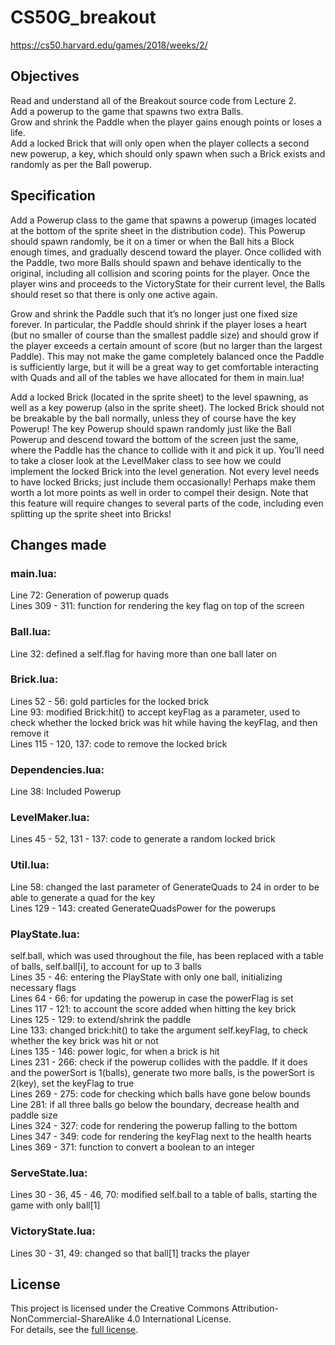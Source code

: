 # CS50G_breakout

<a href= "https://cs50.harvard.edu/games/2018/weeks/2/">https://cs50.harvard.edu/games/2018/weeks/2/</a>

## Objectives
Read and understand all of the Breakout source code from Lecture 2.<br>
Add a powerup to the game that spawns two extra Balls.<br>
Grow and shrink the Paddle when the player gains enough points or loses a life.<br>
Add a locked Brick that will only open when the player collects a second new powerup, a key, which should only spawn when such a Brick exists and randomly as per the Ball powerup.

## Specification
Add a Powerup class to the game that spawns a powerup (images located at the bottom of the sprite sheet in the distribution code). This Powerup should spawn randomly, be it on a timer or when the Ball hits a Block enough times, and gradually descend toward the player. Once collided with the Paddle, two more Balls should spawn and behave identically to the original, including all collision and scoring points for the player. Once the player wins and proceeds to the VictoryState for their current level, the Balls should reset so that there is only one active again.<br>

Grow and shrink the Paddle such that it’s no longer just one fixed size forever. In particular, the Paddle should shrink if the player loses a heart (but no smaller of course than the smallest paddle size) and should grow if the player exceeds a certain amount of score (but no larger than the largest Paddle). This may not make the game completely balanced once the Paddle is sufficiently large, but it will be a great way to get comfortable interacting with Quads and all of the tables we have allocated for them in main.lua!<br>

Add a locked Brick (located in the sprite sheet) to the level spawning, as well as a key powerup (also in the sprite sheet). The locked Brick should not be breakable by the ball normally, unless they of course have the key Powerup! The key Powerup should spawn randomly just like the Ball Powerup and descend toward the bottom of the screen just the same, where the Paddle has the chance to collide with it and pick it up. You’ll need to take a closer look at the LevelMaker class to see how we could implement the locked Brick into the level generation. Not every level needs to have locked Bricks; just include them occasionally! Perhaps make them worth a lot more points as well in order to compel their design. Note that this feature will require changes to several parts of the code, including even splitting up the sprite sheet into Bricks!



## Changes made

### main.lua:
Line 72: Generation of powerup quads<br>
Lines 309 - 311: function for rendering the key flag on top of the screen

### Ball.lua:
Line 32: defined a self.flag for having more than one ball later on

### Brick.lua:
Lines 52 - 56: gold particles for the locked brick<br>
Line 93: modified Brick:hit() to accept keyFlag as a parameter, used to check whether the locked brick was hit while having the keyFlag, and then remove it<br>
Lines 115 - 120, 137: code to remove the locked brick

### Dependencies.lua:
Line 38: Included Powerup

### LevelMaker.lua:
Lines 45 - 52, 131 - 137: code to generate a random locked brick

### Util.lua:
Line 58: changed the last parameter of GenerateQuads to 24 in order to be able to generate a quad for the key<br>
Lines 129 - 143: created GenerateQuadsPower for the powerups

### PlayState.lua:
self.ball, which was used throughout the file, has been replaced with a table of balls, self.ball[i], to account for up to 3 balls<br>
Lines 35 - 46: entering the PlayState with only one ball, initializing necessary flags<br>
Lines 64 - 66: for updating the powerup in case the powerFlag is set<br>
Lines 117 - 121: to account the score added when hitting the key brick<br>
Lines 125 - 129: to extend/shrink the paddle<br>
Line 133: changed brick:hit() to take the argument self.keyFlag, to check whether the key brick was hit or not<br>
Lines 135 - 146: power logic, for when a brick is hit<br>
Lines 231 - 266: check if the powerup collides with the paddle. If it does and the powerSort is 1(balls), generate two more balls, is the powerSort is 2(key), set the keyFlag to true<br>
Lines 269 - 275: code for checking which balls have gone below bounds<br>
Line 281: if all three balls go below the boundary, decrease health and paddle size<br>
Lines 324 - 327: code for rendering the powerup falling to the bottom<br>
Lines 347 - 349: code for rendering the keyFlag next to the health hearts<br>
Lines 369 - 371: function to convert a boolean to an integer

### ServeState.lua:
Lines 30 - 36, 45 - 46, 70: modified self.ball to a table of balls, starting the game with only ball[1]

### VictoryState.lua:
Lines 30 - 31, 49: changed so that ball[1] tracks the player


## License

This project is licensed under the Creative Commons Attribution-NonCommercial-ShareAlike 4.0 International License.<br>
For details, see the [full license](https://creativecommons.org/licenses/by-nc-sa/4.0/legalcode).
